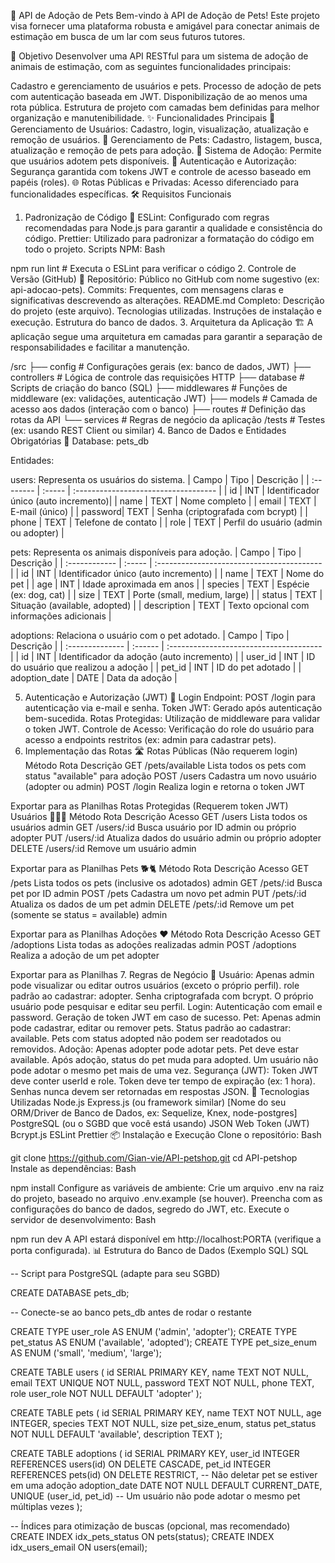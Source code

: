 🐾 API de Adoção de Pets
Bem-vindo à API de Adoção de Pets! Este projeto visa fornecer uma plataforma robusta e amigável para conectar animais de estimação em busca de um lar com seus futuros tutores.

🎯 Objetivo
Desenvolver uma API RESTful para um sistema de adoção de animais de estimação, com as seguintes funcionalidades principais:

Cadastro e gerenciamento de usuários e pets.
Processo de adoção de pets com autenticação baseada em JWT.
Disponibilização de ao menos uma rota pública.
Estrutura de projeto com camadas bem definidas para melhor organização e manutenibilidade.
✨ Funcionalidades Principais
👤 Gerenciamento de Usuários: Cadastro, login, visualização, atualização e remoção de usuários.
🐶 Gerenciamento de Pets: Cadastro, listagem, busca, atualização e remoção de pets para adoção.
🤝 Sistema de Adoção: Permite que usuários adotem pets disponíveis.
🔐 Autenticação e Autorização: Segurança garantida com tokens JWT e controle de acesso baseado em papéis (roles).
🌐 Rotas Públicas e Privadas: Acesso diferenciado para funcionalidades específicas.
🛠️ Requisitos Funcionais
1. Padronização de Código 🧹
ESLint: Configurado com regras recomendadas para Node.js para garantir a qualidade e consistência do código.
Prettier: Utilizado para padronizar a formatação do código em todo o projeto.
Scripts NPM:
Bash

npm run lint # Executa o ESLint para verificar o código
2. Controle de Versão (GitHub) 🐙
Repositório: Público no GitHub com nome sugestivo (ex: api-adocao-pets).
Commits: Frequentes, com mensagens claras e significativas descrevendo as alterações.
README.md Completo:
Descrição do projeto (este arquivo).
Tecnologias utilizadas.
Instruções de instalação e execução.
Estrutura do banco de dados.
3. Arquitetura da Aplicação 🏗️
A aplicação segue uma arquitetura em camadas para garantir a separação de responsabilidades e facilitar a manutenção.

/src
├── config          # Configurações gerais (ex: banco de dados, JWT)
├── controllers     # Lógica de controle das requisições HTTP
├── database        # Scripts de criação do banco (SQL)
├── middlewares     # Funções de middleware (ex: validações, autenticação JWT)
├── models          # Camada de acesso aos dados (interação com o banco)
├── routes          # Definição das rotas da API
└── services        # Regras de negócio da aplicação
/tests              # Testes (ex: usando REST Client ou similar)
4. Banco de Dados e Entidades Obrigatórias 💾
Database: pets_db

Entidades:

users: Representa os usuários do sistema.
| Campo     | Tipo   | Descrição                            |
| :-------- | :----- | :----------------------------------- |
| id      | INT  | Identificador único (auto incremento)|
| name    | TEXT | Nome completo                        |
| email   | TEXT | E-mail (único)                       |
| password| TEXT | Senha (criptografada com bcrypt)     |
| phone   | TEXT | Telefone de contato                  |
| role    | TEXT | Perfil do usuário (admin ou adopter) |

pets: Representa os animais disponíveis para adoção.
| Campo         | Tipo   | Descrição                                  |
| :------------ | :----- | :----------------------------------------- |
| id          | INT  | Identificador único (auto incremento)      |
| name        | TEXT | Nome do pet                                |
| age         | INT  | Idade aproximada em anos                   |
| species     | TEXT | Espécie (ex: dog, cat)                 |
| size        | TEXT | Porte (small, medium, large)         |
| status      | TEXT | Situação (available, adopted)          |
| description | TEXT | Texto opcional com informações adicionais |

adoptions: Relaciona o usuário com o pet adotado.
| Campo           | Tipo    | Descrição                               |
| :-------------- | :------ | :-------------------------------------- |
| id            | INT   | Identificador da adoção (auto incremento) |
| user_id       | INT   | ID do usuário que realizou a adoção    |
| pet_id        | INT   | ID do pet adotado                       |
| adoption_date | DATE  | Data da adoção                          |

5. Autenticação e Autorização (JWT) 🔑
Login Endpoint: POST /login para autenticação via e-mail e senha.
Token JWT: Gerado após autenticação bem-sucedida.
Rotas Protegidas: Utilização de middleware para validar o token JWT.
Controle de Acesso: Verificação do role do usuário para acesso a endpoints restritos (ex: admin para cadastrar pets).
6. Implementação das Rotas 🛣️
Rotas Públicas (Não requerem login)
Método	Rota	Descrição
GET	/pets/available	Lista todos os pets com status "available" para adoção
POST	/users	Cadastra um novo usuário (adopter ou admin)
POST	/login	Realiza login e retorna o token JWT

Exportar para as Planilhas
Rotas Protegidas (Requerem token JWT)
Usuários 🧑‍🤝‍🧑
Método	Rota	Descrição	Acesso
GET	/users	Lista todos os usuários	admin
GET	/users/:id	Busca usuário por ID	admin ou próprio adopter
PUT	/users/:id	Atualiza dados do usuário	admin ou próprio adopter
DELETE	/users/:id	Remove um usuário	admin

Exportar para as Planilhas
Pets 🐕🐈
Método	Rota	Descrição	Acesso
GET	/pets	Lista todos os pets (inclusive os adotados)	admin
GET	/pets/:id	Busca pet por ID	admin
POST	/pets	Cadastra um novo pet	admin
PUT	/pets/:id	Atualiza os dados de um pet	admin
DELETE	/pets/:id	Remove um pet (somente se status = available)	admin

Exportar para as Planilhas
Adoções ❤️
Método	Rota	Descrição	Acesso
GET	/adoptions	Lista todas as adoções realizadas	admin
POST	/adoptions	Realiza a adoção de um pet	adopter

Exportar para as Planilhas
7. Regras de Negócio 📜
Usuário:
Apenas admin pode visualizar ou editar outros usuários (exceto o próprio perfil).
role padrão ao cadastrar: adopter.
Senha criptografada com bcrypt.
O próprio usuário pode pesquisar e editar seu perfil.
Login:
Autenticação com email e password.
Geração de token JWT em caso de sucesso.
Pet:
Apenas admin pode cadastrar, editar ou remover pets.
Status padrão ao cadastrar: available.
Pets com status adopted não podem ser readotados ou removidos.
Adoção:
Apenas adopter pode adotar pets.
Pet deve estar available.
Após adoção, status do pet muda para adopted.
Um usuário não pode adotar o mesmo pet mais de uma vez.
Segurança (JWT):
Token JWT deve conter userId e role.
Token deve ter tempo de expiração (ex: 1 hora).
Senhas nunca devem ser retornadas em respostas JSON.
🚀 Tecnologias Utilizadas
Node.js
Express.js (ou framework similar)
[Nome do seu ORM/Driver de Banco de Dados, ex: Sequelize, Knex, node-postgres]
PostgreSQL (ou o SGBD que você está usando)
JSON Web Token (JWT)
Bcrypt.js
ESLint
Prettier
📦 Instalação e Execução
Clone o repositório:
Bash

git clone https://github.com/Gian-vie/API-petshop.git
cd API-petshop
Instale as dependências:
Bash

npm install
Configure as variáveis de ambiente:
Crie um arquivo .env na raiz do projeto, baseado no arquivo .env.example (se houver).
Preencha com as configurações do banco de dados, segredo do JWT, etc.
Execute o servidor de desenvolvimento:
Bash

npm run dev
A API estará disponível em http://localhost:PORTA (verifique a porta configurada).
📊 Estrutura do Banco de Dados (Exemplo SQL)
SQL

-- Script para PostgreSQL (adapte para seu SGBD)

CREATE DATABASE pets_db;

-- Conecte-se ao banco pets_db antes de rodar o restante

CREATE TYPE user_role AS ENUM ('admin', 'adopter');
CREATE TYPE pet_status AS ENUM ('available', 'adopted');
CREATE TYPE pet_size_enum AS ENUM ('small', 'medium', 'large');

CREATE TABLE users (
    id SERIAL PRIMARY KEY,
    name TEXT NOT NULL,
    email TEXT UNIQUE NOT NULL,
    password TEXT NOT NULL,
    phone TEXT,
    role user_role NOT NULL DEFAULT 'adopter'
);

CREATE TABLE pets (
    id SERIAL PRIMARY KEY,
    name TEXT NOT NULL,
    age INTEGER,
    species TEXT NOT NULL,
    size pet_size_enum,
    status pet_status NOT NULL DEFAULT 'available',
    description TEXT
);

CREATE TABLE adoptions (
    id SERIAL PRIMARY KEY,
    user_id INTEGER REFERENCES users(id) ON DELETE CASCADE,
    pet_id INTEGER REFERENCES pets(id) ON DELETE RESTRICT, -- Não deletar pet se estiver em uma adoção
    adoption_date DATE NOT NULL DEFAULT CURRENT_DATE,
    UNIQUE (user_id, pet_id) -- Um usuário não pode adotar o mesmo pet múltiplas vezes
);

-- Índices para otimização de buscas (opcional, mas recomendado)
CREATE INDEX idx_pets_status ON pets(status);
CREATE INDEX idx_users_email ON users(email);